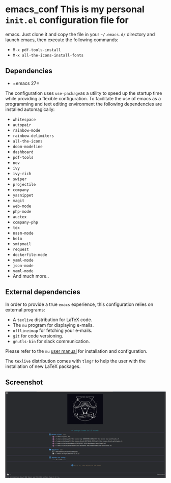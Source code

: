 # emacs_conf This is my personal `init.el` configuration file for
emacs. Just clone it and copy the file in your `~/.emacs.d/` directory
and launch emacs, then execute the following commands:

+ `M-x pdf-tools-install`
+ `M-x all-the-icons-install-fonts`

## Dependencies

- =emacs 27=

The configuration uses `use-package`as a utility to speed up the
startup time while providing a flexible configuration. To facilitate
the use of emacs as a programming and text editing environment the
following dependencies are installed automagically:

+ `whitespace`
+ `autopair`
+ `rainbow-mode`
+ `rainbow-delimiters`
+ `all-the-icons`
+ `doom-modeline`
+ `dashboard`
+ `pdf-tools`
+ `nov`
+ `ivy`
+ `ivy-rich`
+ `swiper`
+ `projectile`
+ `company`
+ `yasnippet`
+ `magit`
+ `web-mode`
+ `php-mode`
+ `auctex`
+ `company-php`
+ `tex`
+ `nasm-mode`
+ `helm`
+ `smtpmail`
+ `request`
+ `dockerfile-mode`
+ `yaml-mode`
+ `json-mode`
+ `yaml-mode`
+ And much more..

## External dependencies

In order to provide a true `emacs` experience, this configuration
relies on external programs:

+ A `texlive` distribution for LaTeX code.
+ The `mu` program for displaying e-mails.
+ `offlineimap` for fetching your e-mails.
+ `git` for code versioning.
+ `gnutls-bin` for slack communication.

Please refer to the `mu`
[user manual](http://www.djcbsoftware.nl/code/mu/mu4e/Gmail-configuration.html#Gmail-configuration) for installation and configuration.

The `texlive` distribution comes with `tlmgr` to help the user with
the installation of new LaTeX packages.

## Screenshot

![screenshot](https://raw.githubusercontent.com/camachojua/emacs_conf/master/screenshot.png)
